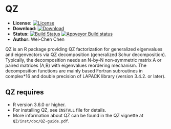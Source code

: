 # QZ

* **License:** [![License](http://img.shields.io/badge/license-MPL%202-orange.svg?style=flat)](https://www.mozilla.org/MPL/2.0/)
* **Download:** [![Download](http://cranlogs.r-pkg.org/badges/QZ)](https://cran.r-project.org/package=QZ)
* **Status:** [![Build Status](https://travis-ci.org/snoweye/QZ.png)](https://travis-ci.org/snoweye/QZ) [![Appveyor Build status](https://ci.appveyor.com/api/projects/status/32r7s2skrgm9ubva?svg=true)](https://ci.appveyor.com/project/snoweye/QZ)
* **Author:** Wei-Chen Chen

QZ is an R package providing QZ factorization for generalized eigenvalues and eigenvectors via QZ decomposition (generalized Schur decomposition). Typically, the decomposition needs an N-by-N non-symmetric matrix A or paired matrices (A,B) with eigenvalues reordering mechanism. The decomposition functions are mainly based Fortran subroutines in complex\*16 and double precision of LAPACK library (version 3.4.2. or later).  

## QZ requires

* R version 3.6.0 or higher.
* For installing QZ, see ``INSTALL`` file for details.
* More information about QZ can be found in the QZ vignette at ``QZ/inst/doc/QZ-guide.pdf``.
